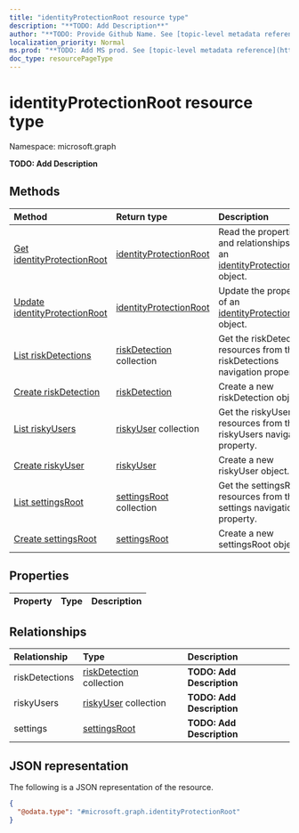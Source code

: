 ```yaml
---
title: "identityProtectionRoot resource type"
description: "**TODO: Add Description**"
author: "**TODO: Provide Github Name. See [topic-level metadata reference](https://msgo.azurewebsites.net/add/document/guidelines/metadata.html#topic-level-metadata)**"
localization_priority: Normal
ms.prod: "**TODO: Add MS prod. See [topic-level metadata reference](https://msgo.azurewebsites.net/add/document/guidelines/metadata.html#topic-level-metadata)**"
doc_type: resourcePageType
---
```


# identityProtectionRoot resource type

Namespace: microsoft.graph



**TODO: Add Description**

## Methods
|Method|Return type|Description|
|:---|:---|:---|
|[Get identityProtectionRoot](../api/identityprotectionroot-get.md)|[identityProtectionRoot](../resources/identityprotectionroot.md)|Read the properties and relationships of an [identityProtectionRoot](../resources/identityprotectionroot.md) object.|
|[Update identityProtectionRoot](../api/identityprotectionroot-update.md)|[identityProtectionRoot](../resources/identityprotectionroot.md)|Update the properties of an [identityProtectionRoot](../resources/identityprotectionroot.md) object.|
|[List riskDetections](../api/identityprotectionroot-list-riskdetections.md)|[riskDetection](../resources/riskdetection.md) collection|Get the riskDetection resources from the riskDetections navigation property.|
|[Create riskDetection](../api/identityprotectionroot-post-riskdetections.md)|[riskDetection](../resources/riskdetection.md)|Create a new riskDetection object.|
|[List riskyUsers](../api/identityprotectionroot-list-riskyusers.md)|[riskyUser](../resources/riskyuser.md) collection|Get the riskyUser resources from the riskyUsers navigation property.|
|[Create riskyUser](../api/identityprotectionroot-post-riskyusers.md)|[riskyUser](../resources/riskyuser.md)|Create a new riskyUser object.|
|[List settingsRoot](../api/identityprotectionroot-list-settings.md)|[settingsRoot](../resources/settingsroot.md) collection|Get the settingsRoot resources from the settings navigation property.|
|[Create settingsRoot](../api/identityprotectionroot-post-settings.md)|[settingsRoot](../resources/settingsroot.md)|Create a new settingsRoot object.|

## Properties
|Property|Type|Description|
|:---|:---|:---|

## Relationships
|Relationship|Type|Description|
|:---|:---|:---|
|riskDetections|[riskDetection](../resources/riskdetection.md) collection|**TODO: Add Description**|
|riskyUsers|[riskyUser](../resources/riskyuser.md) collection|**TODO: Add Description**|
|settings|[settingsRoot](../resources/settingsroot.md)|**TODO: Add Description**|

## JSON representation
The following is a JSON representation of the resource.
<!-- {
  "blockType": "resource",
  "keyProperty": "id",
  "@odata.type": "microsoft.graph.identityProtectionRoot",
  "openType": false
}
-->
``` json
{
  "@odata.type": "#microsoft.graph.identityProtectionRoot"
}
```

